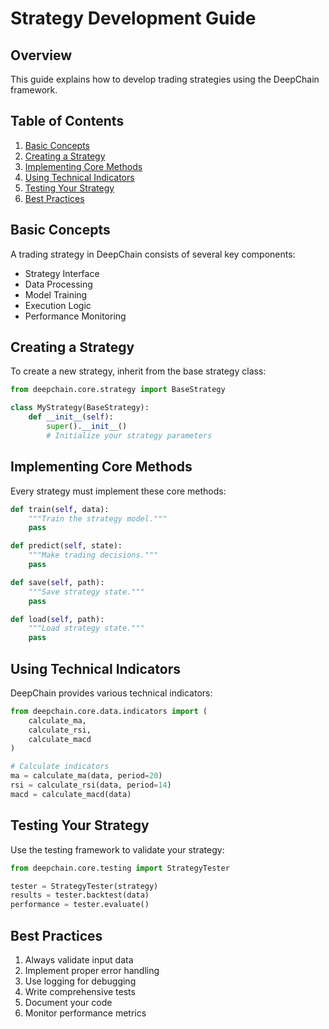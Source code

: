 # Strategy Development Guide

## Overview

This guide explains how to develop trading strategies using the DeepChain framework.

## Table of Contents

1. [Basic Concepts](#basic-concepts)
2. [Creating a Strategy](#creating-a-strategy)
3. [Implementing Core Methods](#implementing-core-methods)
4. [Using Technical Indicators](#using-technical-indicators)
5. [Testing Your Strategy](#testing-your-strategy)
6. [Best Practices](#best-practices)

## Basic Concepts

A trading strategy in DeepChain consists of several key components:
- Strategy Interface
- Data Processing
- Model Training
- Execution Logic
- Performance Monitoring

## Creating a Strategy

To create a new strategy, inherit from the base strategy class:

```python
from deepchain.core.strategy import BaseStrategy

class MyStrategy(BaseStrategy):
    def __init__(self):
        super().__init__()
        # Initialize your strategy parameters
```

## Implementing Core Methods

Every strategy must implement these core methods:

```python
def train(self, data):
    """Train the strategy model."""
    pass

def predict(self, state):
    """Make trading decisions."""
    pass

def save(self, path):
    """Save strategy state."""
    pass

def load(self, path):
    """Load strategy state."""
    pass
```

## Using Technical Indicators

DeepChain provides various technical indicators:

```python
from deepchain.core.data.indicators import (
    calculate_ma,
    calculate_rsi,
    calculate_macd
)

# Calculate indicators
ma = calculate_ma(data, period=20)
rsi = calculate_rsi(data, period=14)
macd = calculate_macd(data)
```

## Testing Your Strategy

Use the testing framework to validate your strategy:

```python
from deepchain.core.testing import StrategyTester

tester = StrategyTester(strategy)
results = tester.backtest(data)
performance = tester.evaluate()
```

## Best Practices

1. Always validate input data
2. Implement proper error handling
3. Use logging for debugging
4. Write comprehensive tests
5. Document your code
6. Monitor performance metrics 